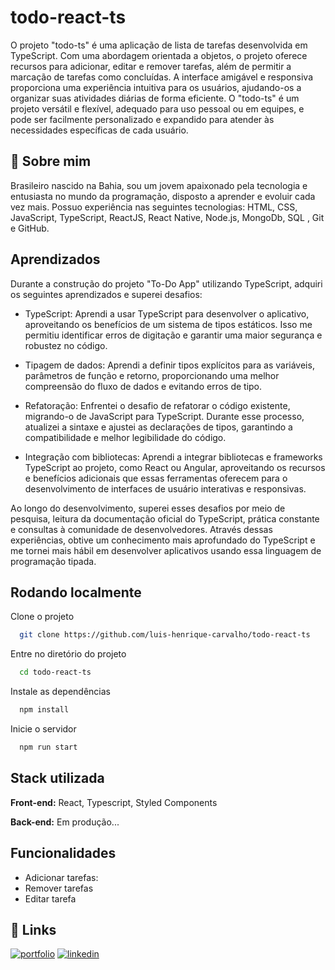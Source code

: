 
# todo-react-ts

O projeto "todo-ts" é uma aplicação de lista de tarefas desenvolvida em TypeScript. Com uma abordagem orientada a objetos, o projeto oferece recursos para adicionar, editar e remover tarefas, além de permitir a marcação de tarefas como concluídas. A interface amigável e responsiva proporciona uma experiência intuitiva para os usuários, ajudando-os a organizar suas atividades diárias de forma eficiente. O "todo-ts" é um projeto versátil e flexível, adequado para uso pessoal ou em equipes, e pode ser facilmente personalizado e expandido para atender às necessidades específicas de cada usuário.

## 🚀 Sobre mim
Brasileiro nascido na Bahia, sou um jovem apaixonado pela tecnologia e entusiasta no mundo da programação, disposto a aprender e evoluir cada vez mais. Possuo experiência nas seguintes tecnologias: HTML, CSS, JavaScript, TypeScript, ReactJS, React Native, Node.js, MongoDb, SQL , Git e GitHub.

## Aprendizados

Durante a construção do projeto "To-Do App" utilizando TypeScript, adquiri os seguintes aprendizados e superei desafios:

- TypeScript: Aprendi a usar TypeScript para desenvolver o aplicativo, aproveitando os benefícios de um sistema de tipos estáticos. Isso me permitiu identificar erros de digitação e garantir uma maior segurança e robustez no código.

- Tipagem de dados: Aprendi a definir tipos explícitos para as variáveis, parâmetros de função e retorno, proporcionando uma melhor compreensão do fluxo de dados e evitando erros de tipo.

- Refatoração: Enfrentei o desafio de refatorar o código existente, migrando-o de JavaScript para TypeScript. Durante esse processo, atualizei a sintaxe e ajustei as declarações de tipos, garantindo a compatibilidade e melhor legibilidade do código.

- Integração com bibliotecas: Aprendi a integrar bibliotecas e frameworks TypeScript ao projeto, como React ou Angular, aproveitando os recursos e benefícios adicionais que essas ferramentas oferecem para o desenvolvimento de interfaces de usuário interativas e responsivas.

Ao longo do desenvolvimento, superei esses desafios por meio de pesquisa, leitura da documentação oficial do TypeScript, prática constante e consultas à comunidade de desenvolvedores. Através dessas experiências, obtive um conhecimento mais aprofundado do TypeScript e me tornei mais hábil em desenvolver aplicativos usando essa linguagem de programação tipada.

## Rodando localmente

Clone o projeto

```bash
  git clone https://github.com/luis-henrique-carvalho/todo-react-ts
```

Entre no diretório do projeto

```bash
  cd todo-react-ts
```

Instale as dependências

```bash
  npm install
```

Inicie o servidor

```bash
  npm run start
```

## Stack utilizada

**Front-end:** React, Typescript, Styled Components

**Back-end:** Em produção... 



## Funcionalidades

- Adicionar tarefas: 
- Remover tarefas
- Editar tarefa



## 🔗 Links
[![portfolio](https://img.shields.io/badge/my_portfolio-000?style=for-the-badge&logo=ko-fi&logoColor=white)](https://meu-site-flax.vercel.app/)
[![linkedin](https://img.shields.io/badge/linkedin-0A66C2?style=for-the-badge&logo=linkedin&logoColor=white)](https://www.linkedin.com/in/luis-henrique-072244213/)


